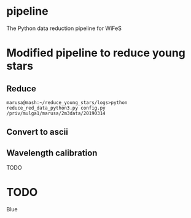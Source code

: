 # pipeline
The Python data reduction pipeline for WiFeS

# Modified pipeline to reduce young stars
## Reduce
`marusa@mash:~/reduce_young_stars/logs>python reduce_red_data_python3.py config.py /priv/mulga1/marusa/2m3data/20190314`
## Convert to ascii
## Wavelength calibration
TODO

# TODO
Blue
